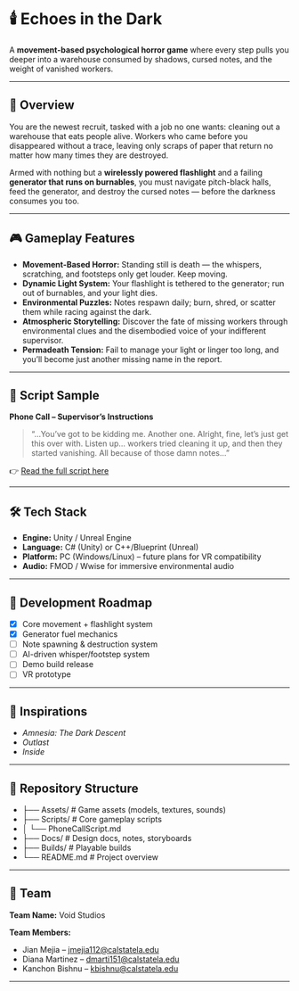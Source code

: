 # 🕯️ Echoes in the Dark  

A **movement-based psychological horror game** where every step pulls you deeper into a warehouse consumed by shadows, cursed notes, and the weight of vanished workers.  

---

## 📖 Overview  
You are the newest recruit, tasked with a job no one wants: cleaning out a warehouse that eats people alive. Workers who came before you disappeared without a trace, leaving only scraps of paper that return no matter how many times they are destroyed.  

Armed with nothing but a **wirelessly powered flashlight** and a failing **generator that runs on burnables**, you must navigate pitch-black halls, feed the generator, and destroy the cursed notes — before the darkness consumes you too.  

---

## 🎮 Gameplay Features  
- **Movement-Based Horror:** Standing still is death — the whispers, scratching, and footsteps only get louder. Keep moving.  
- **Dynamic Light System:** Your flashlight is tethered to the generator; run out of burnables, and your light dies.  
- **Environmental Puzzles:** Notes respawn daily; burn, shred, or scatter them while racing against the dark.  
- **Atmospheric Storytelling:** Discover the fate of missing workers through environmental clues and the disembodied voice of your indifferent supervisor.  
- **Permadeath Tension:** Fail to manage your light or linger too long, and you’ll become just another missing name in the report.  

---

## 📜 Script Sample  
**Phone Call – Supervisor’s Instructions**  

> “…You’ve got to be kidding me. Another one. Alright, fine, let’s just get this over with. Listen up… workers tried cleaning it up, and then they started vanishing. All because of those damn notes…”  

👉 [Read the full script here](./scripts/PhoneCallScript.md)  

---

## 🛠️ Tech Stack  
- **Engine:** Unity / Unreal Engine  
- **Language:** C# (Unity) or C++/Blueprint (Unreal)  
- **Platform:** PC (Windows/Linux) – future plans for VR compatibility  
- **Audio:** FMOD / Wwise for immersive environmental audio  

---

## 🚧 Development Roadmap  
- [x] Core movement + flashlight system  
- [x] Generator fuel mechanics  
- [ ] Note spawning & destruction system  
- [ ] AI-driven whisper/footstep system  
- [ ] Demo build release  
- [ ] VR prototype  

---

## 🎨 Inspirations  
- *Amnesia: The Dark Descent*  
- *Outlast*  
- *Inside*  

---

## 📂 Repository Structure  
- ├── Assets/ # Game assets (models, textures, sounds)
- ├── Scripts/ # Core gameplay scripts
- │ └── PhoneCallScript.md
- ├── Docs/ # Design docs, notes, storyboards
- ├── Builds/ # Playable builds
- └── README.md # Project overview
---

## 👥 Team  

**Team Name:** Void Studios  

**Team Members:**  
- Jian Mejia – jmejia112@calstatela.edu  
- Diana Martinez – dmarti151@calstatela.edu  
- Kanchon Bishnu – kbishnu@calstatela.edu  

---
